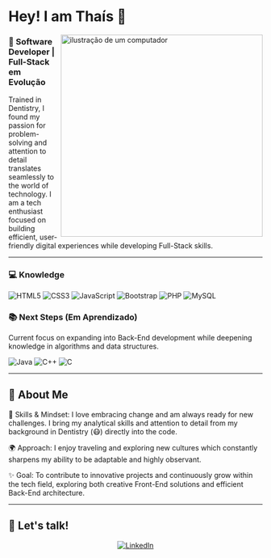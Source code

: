 <h1>Hey! I am Thaís 👋</h1>

<img src="https://raw.githubusercontent.com/MicaelliMedeiros/micaellimedeiros/master/image/computer-illustration.png" alt="ilustração de um computador" min-width="400px" max-width="400px" width="400px" align="right">

### 🎨 Software Developer | Full-Stack em Evolução

Trained in Dentistry, I found my passion for problem-solving and attention to detail translates seamlessly to the world of technology. I am a tech enthusiast focused on building efficient, user-friendly digital experiences while developing Full-Stack skills.

---

### 💻 Knowledge

![HTML5](https://img.shields.io/badge/-HTML5-E34F26?style=flat-square&logo=html5&logoColor=white)
![CSS3](https://img.shields.io/badge/-CSS3-1572B6?style=flat-square&logo=css3)
![JavaScript](https://img.shields.io/badge/-JavaScript-black?style=flat-square&logo=javascript)
![Bootstrap](https://img.shields.io/badge/-Bootstrap-563D7C?style=flat-square&logo=bootstrap)
![PHP](https://img.shields.io/badge/-PHP-777BB4?style=flat-square&logo=php)
![MySQL](https://img.shields.io/badge/-MySQL-black?style=flat-square&logo=mysql)


### 📚 Next Steps (Em Aprendizado)

Current focus on expanding into Back-End development while deepening knowledge in algorithms and data structures.

![Java](https://img.shields.io/badge/-Java-007396?style=flat-square&logo=openjdk&logoColor=white)
![C++](https://img.shields.io/badge/-C++-00599C?style=flat-square&logo=c++)
![C](https://img.shields.io/badge/-C-A8B9CC?style=flat-square&logo=c&logoColor=white)

---

## 🌟 About Me

🧠 Skills & Mindset: I love embracing change and am always ready for new challenges. I bring my analytical skills and attention to detail from my background in Dentistry (😷) directly into the code.

🌍 Approach: I enjoy traveling and exploring new cultures which constantly sharpens my ability to be adaptable and highly observant.

✨ Goal: To contribute to innovative projects and continuously grow within the tech field, exploring both creative Front-End solutions and efficient Back-End architecture.

---

## 🤝 Let's talk!

<div align="center">
    <a href="https://www.linkedin.com/in/thaisrioss/" title="LinkedIn">
    <img src="https://img.shields.io/badge/-Linkedin-0e76a8?style=flat-square&logo=Linkedin&logoColor=white" alt="LinkedIn"/></a>
</div>
  
